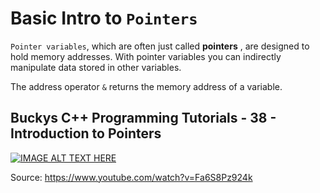 # Basic Intro to `Pointers`

`Pointer variables`, which are often just called __pointers__ , are designed
to hold memory addresses. With pointer variables you can indirectly
manipulate data stored in other variables.

The address operator `&` returns the memory address of a variable.

## Buckys C++ Programming Tutorials - 38 - Introduction to Pointers
[![IMAGE ALT TEXT HERE](https://lh3.googleusercontent.com/Ned_Tu_ge6GgJZ_lIO_5mieIEmjDpq9kfgD05wapmvzcInvT4qQMxhxq_hEazf8ZsqA=w300)](https://www.youtube.com/watch?v=Fa6S8Pz924k)

Source: https://www.youtube.com/watch?v=Fa6S8Pz924k
